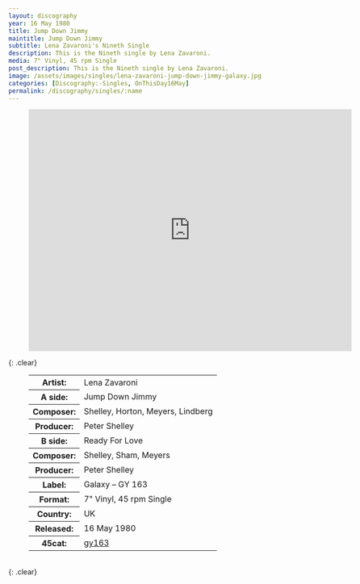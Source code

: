 ```yaml
---
layout: discography
year: 16 May 1980
title: Jump Down Jimmy
maintitle: Jump Down Jimmy
subtitle: Lena Zavaroni's Nineth Single
description: This is the Nineth single by Lena Zavaroni.
media: 7" Vinyl, 45 rpm Single
post_description: This is the Nineth single by Lena Zavaroni.
image: /assets/images/singles/lena-zavaroni-jump-down-jimmy-galaxy.jpg
categories: [Discography:-Singles, OnThisDay16May]
permalink: /discography/singles/:name
---
```


<figure class="fig3">
<div class="responsive-video"><iframe width="640px" height="480px" src="https://www.youtube.com/embed/?playlist=xnGEimp1QUs,459Qyf12r20" frameborder="0" allow="accelerometer; autoplay; clipboard-write; encrypted-media; gyroscope; picture-in-picture" allowfullscreen></iframe></div>
</figure>

{: .clear}

<figure class="fig3">
<table>
<tr><th>Artist:</th><td>Lena Zavaroni</td></tr>
<tr class="split"><th>A side:</th><td>Jump Down Jimmy</td></tr>
<tr><th>Composer:</th><td>Shelley, Horton, Meyers, Lindberg</td></tr>
<tr><th>Producer:</th><td>Peter Shelley</td></tr>
<tr class="split"><th>B side:</th><td>Ready For Love</td></tr>
<tr><th>Composer:</th><td>Shelley, Sham, Meyers</td></tr>
<tr><th>Producer:</th><td>Peter Shelley</td></tr>
<tr class="split"><th>Label:</th><td>Galaxy – GY 163</td></tr>
<tr><th>Format:</th><td>7" Vinyl, 45 rpm Single</td></tr>
<tr><th>Country:</th><td>UK</td></tr>
<tr><th>Released:</th><td>16 May 1980</td></tr>
<tr class="split"><th>45cat:</th><td><a class="external-link" href="https://www.45cat.com/record/gy163">gy163</a></td></tr>
</table>
</figure>

<br />{: .clear}

